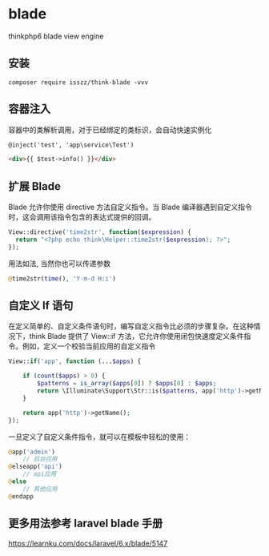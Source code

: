 
# blade
thinkphp6 blade view engine

## 安装
```shell
composer require isszz/think-blade -vvv
```

## 容器注入

容器中的类解析调用，对于已经绑定的类标识，会自动快速实例化

```html
@inject('test', 'app\service\Test')

<div>{{ $test->info() }}</div>
```

## 扩展 Blade

Blade 允许你使用 directive 方法自定义指令。当 Blade 编译器遇到自定义指令时，这会调用该指令包含的表达式提供的回调。

```php
View::directive('time2str', function($expression) {
  return "<?php echo think\Helper::time2str($expression); ?>";
});
```

用法如法, 当然你也可以传递参数

```php
@time2str(time(), 'Y-m-d H:i')
```

## 自定义 If 语句

在定义简单的、自定义条件语句时，编写自定义指令比必须的步骤复杂。在这种情况下，think Blade 提供了 View::if 方法，它允许你使用闭包快速度定义条件指令。例如，定义一个校验当前应用的自定义指令

```php
View::if('app', function (...$apps) {

    if (count($apps) > 0) {
        $patterns = is_array($apps[0]) ? $apps[0] : $apps;
        return \Illuminate\Support\Str::is($patterns, app('http')->getName());
    }

    return app('http')->getName();
});
```

一旦定义了自定义条件指令，就可以在模板中轻松的使用：

```php
@app('admin')
    // 后台应用
@elseapp('api')
    // api应用
@else
    // 其他应用
@endapp
```

## 更多用法参考 laravel blade 手册

https://learnku.com/docs/laravel/6.x/blade/5147
